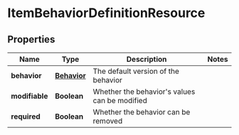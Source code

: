 
# ItemBehaviorDefinitionResource

## Properties
Name | Type | Description | Notes
------------ | ------------- | ------------- | -------------
**behavior** | [**Behavior**](Behavior.md) | The default version of the behavior | 
**modifiable** | **Boolean** | Whether the behavior&#39;s values can be modified | 
**required** | **Boolean** | Whether the behavior can be removed | 



